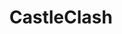 ---
title: CastleClash
crosslinks:
- livven
- wayport
- GraftersCC
- SwordsOfWar
- Cosmik
- TheNefarious
- raerth
- 2r1zcw8
- mutilator
- OutOfTheLoop
- ClashRoyale
- ClickerHeroes
- vanguard666
- funny
- unexpectedrunescape
- Uploader
---